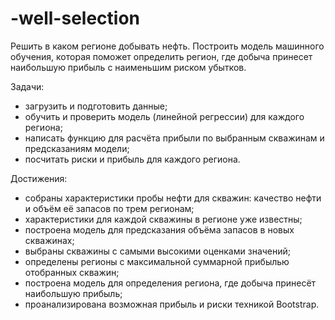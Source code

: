 # -well-selection

Решить в каком регионе добывать нефть. Построить модель машинного обучения, которая поможет определить регион, где добыча принесет наибольшую прибыль с наименьшим риском убытков.

Задачи:
- загрузить и подготовить данные;
- обучить и проверить модель (линейной регрессии) для каждого региона;
- написать функцию для расчёта прибыли по выбранным скважинам и предсказаниям модели;
- посчитать риски и прибыль для каждого региона.

Достижения:
- собраны характеристики пробы нефти для скважин: качество нефти и объём её запасов по трем
регионам;
- характеристики для каждой скважины в регионе уже известны;
- построена модель для предсказания объёма запасов в новых скважинах;
- выбраны скважины с самыми высокими оценками значений;
- определены регионы с максимальной суммарной прибылью отобранных скважин;
- построена модель для определения региона, где добыча принесёт наибольшую прибыль;
 - проанализирована возможная прибыль и риски техникой Bootstrap.
